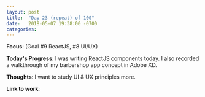 ```yaml
---
layout: post
title:  "Day 23 (repeat) of 100"
date:   2018-05-07 19:38:00 -0700
categories: 
---
```


**Focus**: (Goal #9 ReactJS, #8 UI/UX)

**Today's Progress**: I was writing ReactJS components today. I also recorded a walkthrough of my barbershop app concept in Adobe XD.

**Thoughts**: I want to study UI & UX principles more.

**Link to work**: 